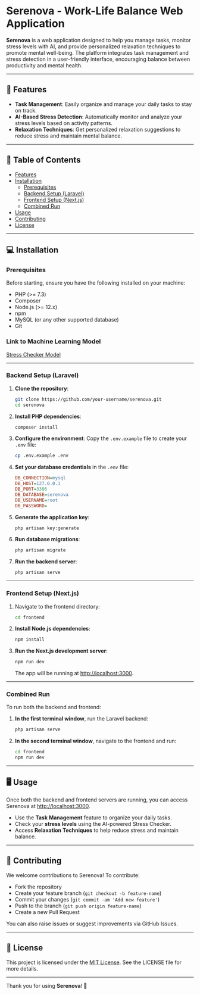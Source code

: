# Serenova - Work-Life Balance Web Application

**Serenova** is a web application designed to help you manage tasks, monitor stress levels with AI, and provide personalized relaxation techniques to promote mental well-being. The platform integrates task management and stress detection in a user-friendly interface, encouraging balance between productivity and mental health.

---

## 🚀 Features

- **Task Management**: Easily organize and manage your daily tasks to stay on track.
- **AI-Based Stress Detection**: Automatically monitor and analyze your stress levels based on activity patterns.
- **Relaxation Techniques**: Get personalized relaxation suggestions to reduce stress and maintain mental balance.

---

## 📑 Table of Contents

- [Features](#-features)
- [Installation](#-installation)
  - [Prerequisites](#prerequisites)
  - [Backend Setup (Laravel)](#backend-setup-laravel)
  - [Frontend Setup (Next.js)](#frontend-setup-nextjs)
  - [Combined Run](#combined-run)
- [Usage](#usage)
- [Contributing](#contributing)
- [License](#license)

---

## 💻 Installation

### Prerequisites

Before starting, ensure you have the following installed on your machine:

- PHP (>= 7.3)
- Composer
- Node.js (>= 12.x)
- npm
- MySQL (or any other supported database)
- Git

### Link to Machine Learning Model

[Stress Checker Model](https://github.com/ghazafm/stress-checker-model.git)

---

### Backend Setup (Laravel)

1. **Clone the repository**:
    ```bash
    git clone https://github.com/your-username/serenova.git
    cd serenova
    ```

2. **Install PHP dependencies**:
    ```bash
    composer install
    ```

3. **Configure the environment**:
    Copy the `.env.example` file to create your `.env` file:
    ```bash
    cp .env.example .env
    ```

4. **Set your database credentials** in the `.env` file:
    ```ini
    DB_CONNECTION=mysql
    DB_HOST=127.0.0.1
    DB_PORT=3306
    DB_DATABASE=serenova
    DB_USERNAME=root
    DB_PASSWORD=
    ```

5. **Generate the application key**:
    ```bash
    php artisan key:generate
    ```

6. **Run database migrations**:
    ```bash
    php artisan migrate
    ```

7. **Run the backend server**:
    ```bash
    php artisan serve
    ```

---

### Frontend Setup (Next.js)

1. Navigate to the frontend directory:
    ```bash
    cd frontend
    ```

2. **Install Node.js dependencies**:
    ```bash
    npm install
    ```

3. **Run the Next.js development server**:
    ```bash
    npm run dev
    ```

    The app will be running at [http://localhost:3000](http://localhost:3000).

---

### Combined Run

To run both the backend and frontend:

1. **In the first terminal window**, run the Laravel backend:
    ```bash
    php artisan serve
    ```

2. **In the second terminal window**, navigate to the frontend and run:
    ```bash
    cd frontend
    npm run dev
    ```

---

## 🖥️ Usage

Once both the backend and frontend servers are running, you can access Serenova at [http://localhost:3000](http://localhost:3000).

- Use the **Task Management** feature to organize your daily tasks.
- Check your **stress levels** using the AI-powered Stress Checker.
- Access **Relaxation Techniques** to help reduce stress and maintain balance.

---

## 🤝 Contributing

We welcome contributions to Serenova! To contribute:

- Fork the repository
- Create your feature branch (`git checkout -b feature-name`)
- Commit your changes (`git commit -am 'Add new feature'`)
- Push to the branch (`git push origin feature-name`)
- Create a new Pull Request

You can also raise issues or suggest improvements via GitHub Issues.

---

## 📄 License

This project is licensed under the [MIT License](LICENSE). See the LICENSE file for more details.

---

Thank you for using **Serenova**! 🌿
